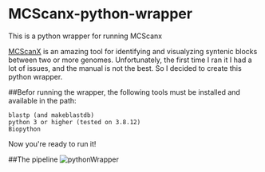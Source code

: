 # MCScanx-python-wrapper
This is a python wrapper for running MCScanx

[MCScanX](https://github.com/wyp1125/MCScanX) is an amazing tool for identifying and visualyzing syntenic blocks between two or more genomes.
Unfortunately, the first time I ran it I had a lot of issues, and the manual is not the best. So I decided to create this python wrapper.


##Befor running the wrapper, the following tools must be installed and available in the path:

```
blastp (and makeblastdb)
python 3 or higher (tested on 3.8.12)
Biopython
```
Now you're ready to run it!

##The pipeline
![pythonWrapper](https://user-images.githubusercontent.com/45425927/228645462-4ad97d34-0448-478a-815e-522ef74b485a.png)

